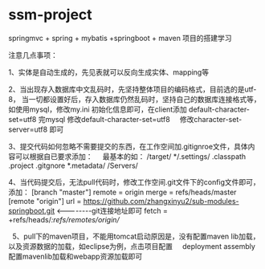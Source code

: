 # ssm-project
springmvc + spring + mybatis +springboot  + maven 项目的搭建学习

注意几点事项：

   1、实体是自动生成的，先见表就可以反向生成实体、mapping等

   2、当出现存入数据库中文乱码时，先坚持整体项目的编码格式，目前选的是utf-8，
     当一切都设置好后，存入数据库仍然乱码时，坚持自己的数据库连接格式等，如使用mysql，修改my.ini
     初始化信息即可，在client添加   default-character-set=utf8  完mysql 修改default-character-set=utf8
     修改character-set-server=utf8 即可

   3、提交代码如何忽略不需要提交的东西，在工作空间加.gitignroe文件，具体内容可以根据自已要求添加：
     最基本的如：
         /target/
         */.settings/
         .classpath
         .project
         .gitgnore
         *.metadata/
         /Servers/

   4、当代码提交后，无法pull代码时，修改工作空间.git文件下的config文件即可，添加：
       [branch "master"] 
        remote = origin 
        merge = refs/heads/master 
    [remote "origin"] 
        url = https://github.com/zhangxinyu2/sub-modules-springboot.git  <--------git连接地址即可
        fetch = +refs/heads/*:refs/remotes/origin/*
        
   5、pull下的maven项目，不能用tomcat启动原因是，没有配置maven lib加载，以及资源数据的加载，如eclipse为例，点击项目配置
      deployment assembly 配置mavenlib加载和webapp资源加载即可
    
 
